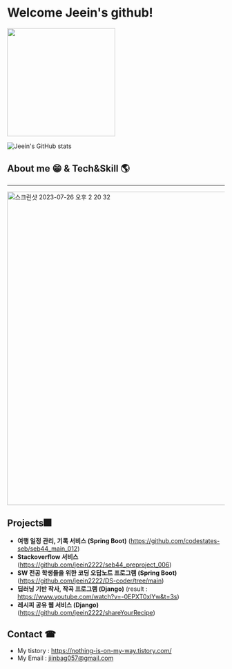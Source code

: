 # Welcome Jeein's github! 

 <img src="https://user-images.githubusercontent.com/96341808/166091306-464b1675-5870-43d9-9cef-c817239fdf81.gif" width="250" height="250"/>
<!-- <img src="https://github-readme-stats.vercel.app/api?username=jeein2222&show_icons=true&theme=radical" width="500" height="250" />  -->
<!-- ![Jeein](https://user-images.githubusercontent.com/96341808/166091306-464b1675-5870-43d9-9cef-c817239fdf81.gif) -->

![Jeein's GitHub stats](https://github-readme-stats.vercel.app/api?username=jeein2222&show_icons=true&theme=radical)


<!-- ![Jeein's GitHub stats](https://github-readme-stats.vercel.app/api?username=jeein2222&show_icons=true&theme=radical) -->


## About me 😁 &  Tech&Skill 🌎
_______
<img width="725" alt="스크린샷 2023-07-26 오후 2 20 32" src="https://github.com/jeein2222/jeein2222/assets/96341808/16999630-f294-4f23-bc86-8b4de932f6c0">


## Projects🎆 
- **여행 일정 관리, 기록 서비스 (Spring Boot)** (https://github.com/codestates-seb/seb44_main_012)
- **Stackoverflow 서비스** (https://github.com/jeein2222/seb44_preproject_006)
- **SW 전공 학생들을 위한 코딩 오답노트 프로그램 (Spring Boot)** (https://github.com/jeein2222/DS-coder/tree/main)
- **딥러닝 기반 작사, 작곡 프로그램 (Django)** (result : https://www.youtube.com/watch?v=-0EPXT0xlYw&t=3s)
- **레시피 공유 웹 서비스 (Django)** (https://github.com/jeein2222/shareYourRecipe)

## Contact ☎
- My tistory : https://nothing-is-on-my-way.tistory.com/
- My Email : jiinbag057@gmail.com
